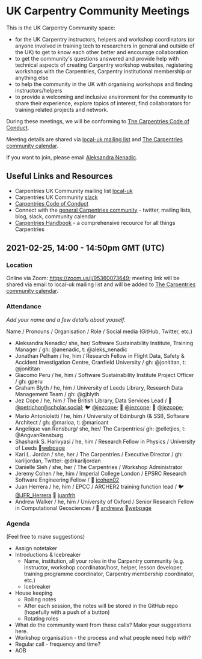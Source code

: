 # UK Carpentry Community Meetings

This is the UK Carpentry Community space:
- for the UK Carpentry instructors, helpers and workshop coordinators (or anyone involved in training tech to researchers in general and outside of the UK) to get to know each other better and encourage collaboration
- to get the community's questions answered and provide help with technical aspects of creating Carpentry workshop websites, registering workshops with the Carpentries, Carpentry institutional membership or anything else 
- to help the community in the UK with organising workshops and finding instructors/helpers
- to provide a welcoming and inclusive environment for the community to share their experience, explore topics of interest, find collaborators for training related projects and network.

During these meetings, we will be conforming to [The Carpentries Code of Conduct](https://docs.carpentries.org/topic_folders/policies/code-of-conduct.html).

Meeting details are shared via [local-uk mailing list](https://carpentries.topicbox.com/groups/local-uk) and [The Carpentries community calendar](https://carpentries.org/community/#community-events).

If you want to join, please email [Aleksandra Nenadic](mailto:a.nenadic@software.ac.uk).


## Useful Links and Resources
- Carpentries UK Community mailing list [local-uk](https://carpentries.topicbox.com/groups/local-uk) 
- Carpentries UK Community [slack](https://swcarpentry.slack.com/archives/CLE8WUGMA) 
- [Carpentries Code of Conduct](https://docs.carpentries.org/topic_folders/policies/code-of-conduct.html)
- Connect with the [general Carpentries community](https://carpentries.org/connect/) - twitter, mailing lists, blog, slack, community calendar
- [Carpentries Handbook](https://docs.carpentries.org/index.html) - a comprehensive recource for all things Carpentries 

## 2021-02-25, 14:00 - 14:50pm GMT (UTC)
### Location
Online via Zoom: https://zoom.us/j/95360073649; meeting link will be shared via email to local-uk mailing list and will be added to [The Carpentries community calendar](https://carpentries.org/community/#community-events).
### Attendance
*Add your name and a few details about youself.*

Name / Pronouns / Organisation / Role / Social media (GitHub, Twitter, etc.)
- Aleksandra Nenadic/ she, her/ Software Sustainability Institute, Training Manager / gh: @anenadic, t: @aleks_nenadic
- Jonathan Pelham / he, him / Research Fellow in Flight Data, Safety & Accident Investigation Centre, Cranfield University / gh: @jonititan, t: @jonititan
- Giacomo Peru / he, him / Software Sustainability Institute Project Officer / gh: gperu 
- Graham Blyth / he, him / University of Leeds Library, Research Data Management Team / gh: @gjblyth
- Jez Cope / he, him / The British Library, Data Services Lead / :elephant: [@petrichor@scholar.social](https://scholar.social/@petrichor); :bird: [@jezcope](https://twitter.com/jezcope); :fox_face: [@jezcope](https://gitlab.com/jezcope); :octopus: [@jezcope](https://github.com/jezcope); 
- Mario Antonioletti / he, him / University of Edinburgh (& SSI), Software Architect / gh: @marioa, t: @marioant 
- Angelique van Rensburg/ she, her/ The Carpentries/ gh: @elletjies, t: @AngvanRensburg
- Shashank S. Harivyasi / he, him / Research Fellow in Physics / University of Leeds :link:[webpage](https://harivyasi.com)
- Kari L. Jordan / she, her / The Carpentries / Executive Director / gh: kariljordan, Twitter: @drkariljordan
- Danielle Sieh / she, her / The Carpentries / Workshop Administrator 
- Jeremy Cohen / he, him / Imperial College London / EPSRC Research Software Engineering Fellow / :octopus: [jcohen02](https://github.com/jcohen02)
- Juan Herrera / he, him / EPCC / ARCHER2 training function lead / :bird: [@JFR_Herrera](https://twitter.com/JFR_Herrera) :octopus: [juanfrh](https://github.com/juanfrh)
- Andrew Walker / he, him / University of Oxford / Senior Research Fellow in Computational Geosciences / :octopus: [andreww](https://github.com/andreww) :link:[webpage](https://www.earth.ox.ac.uk/people/andrew-walker/)

### Agenda 
(Feel free to make suggestions)
- Assign notetaker
- Introductions & Icebreaker
    - Name, institution, all your roles in the Carpentry community (e.g. instructor, workshop coordinator/host, helper, lesson developer, training programme coordinator, Carpentry membership coordinator, etc.)
    - Icebreaker
- House keeping 
    - Rolling notes
    - After each session, the notes will be stored in the GitHub repo (hopefully with a push of a button)
    - Rotating roles
- What do the community want from these calls? Make your suggestions here.
- Workshop organisation - the process and what people need help with? 
- Regular call - frequency and time?
- AOB


